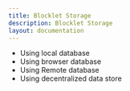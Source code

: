 ```yaml
---
title: Blocklet Storage
description: Blocklet Storage
layout: documentation
---
```


- Using local database
- Using browser database
- Using Remote database
- Using decentralized data store
